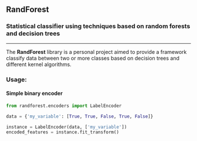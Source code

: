 ## RandForest
### Statistical classifier using techniques based on random forests and decision trees
***
The **RandForest** library is a personal project aimed to provide a framework classify data between two or more classes
based on decision trees and different kernel algorithms.

### Usage:
#### Simple binary encoder
```python
from randforest.encoders import LabelEncoder

data = {'my_variable': [True, True, False, True, False]}

instance = LabelEncoder(data, ['my_variable'])
encoded_features = instance.fit_transform()
```

